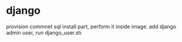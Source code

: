 # django
provision commnet sql install part, perform it inside image.
add django admin user, run django_user.sh
